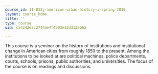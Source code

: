 ```yaml
---
course_id: 11-013j-american-urban-history-i-spring-2010
layout: course_home
title: ''
type: course
uid: c54242e2c2744ee4f4503e12dd13eb6a

---
```

This course is a seminar on the history of institutions and institutional change in American cities from roughly 1850 to the present. Among the institutions to be looked at are political machines, police departments, courts, schools, prisons, public authorities, and universities. The focus of the course is on readings and discussions.
